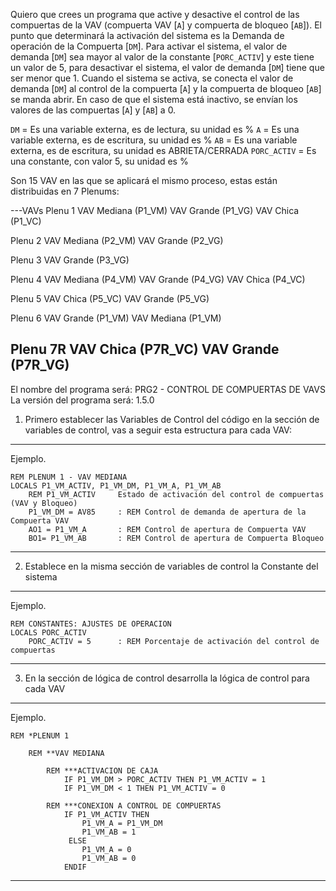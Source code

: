 Quiero que crees un programa que active y desactive el control de las compuertas de la VAV (compuerta VAV [`A`] y compuerta de bloqueo [`AB`]). El punto que determinará la activación del sistema es la Demanda de operación de la Compuerta [`DM`]. Para activar el sistema, el valor de demanda [`DM`] sea mayor al valor de la constante [`PORC_ACTIV`] y este tiene un valor de 5, para desactivar el sistema, el valor de demanda [`DM`] tiene que ser menor que 1. Cuando el sistema se activa, se conecta el valor de demanda [`DM`] al control de la compuerta [`A`] y la compuerta de bloqueo [`AB`] se manda abrir. En caso de que el sistema está inactivo, se envían los valores de las compuertas [`A`] y [`AB`] a 0.

`DM` = Es una variable externa, es de lectura, su unidad es %
`A` = Es una variable externa, es de escritura, su unidad es %
`AB` = Es una variable externa, es de escritura, su unidad es ABRIETA/CERRADA
`PORC_ACTIV` = Es una constante, con valor 5, su unidad es %

Son 15 VAV en las que se aplicará el mismo proceso, estas están distribuidas en 7 Plenums:

---VAVs
Plenu 1
    VAV Mediana (P1_VM)
    VAV Grande (P1_VG)
    VAV Chica (P1_VC)

Plenu 2
    VAV Mediana (P2_VM)
    VAV Grande (P2_VG)

Plenu 3
    VAV Grande (P3_VG)

Plenu 4
    VAV Mediana (P4_VM)
    VAV Grande (P4_VG)
    VAV Chica (P4_VC)

Plenu 5
    VAV Chica (P5_VC)
    VAV Grande (P5_VG)

Plenu 6
    VAV Grande (P1_VM)
    VAV Mediana (P1_VM)

Plenu 7R
    VAV Chica (P7R_VC)
    VAV Grande (P7R_VG)
---

El nombre del programa será: PRG2 - CONTROL DE COMPUERTAS DE VAVS
La versión del programa será: 1.5.0

1. Primero establecer las Variables de Control del código en la sección de variables de control, vas a seguir esta estructura para cada VAV:

---
Ejemplo.

    REM PLENUM 1 - VAV MEDIANA
    LOCALS P1_VM_ACTIV, P1_VM_DM, P1_VM_A, P1_VM_AB
		REM P1_VM_ACTIV		Estado de activación del control de compuertas (VAV y Bloqueo)
		P1_VM_DM = AV85		: REM Control de demanda de apertura de la Compuerta VAV
		AO1 = P1_VM_A		: REM Control de apertura de Compuerta VAV
		BO1= P1_VM_AB		: REM Control de apertura de Compuerta Bloqueo
---

2. Establece en la misma sección de variables de control la Constante del sistema

---
Ejemplo.

    REM CONSTANTES: AJUSTES DE OPERACION
	LOCALS PORC_ACTIV
		PORC_ACTIV = 5		: REM Porcentaje de activación del control de compuertas
---

3. En la sección de lógica de control desarrolla la lógica de control para cada VAV

---
Ejemplo.

	REM *PLENUM 1

		REM **VAV MEDIANA 

			REM ***ACTIVACION DE CAJA
				IF P1_VM_DM > PORC_ACTIV THEN P1_VM_ACTIV = 1
				IF P1_VM_DM < 1 THEN P1_VM_ACTIV = 0

			REM ***CONEXION A CONTROL DE COMPUERTAS
				IF P1_VM_ACTIV THEN 
					P1_VM_A = P1_VM_DM
					P1_VM_AB = 1 
				 ELSE 
				 	P1_VM_A = 0
					P1_VM_AB = 0
                ENDIF
---